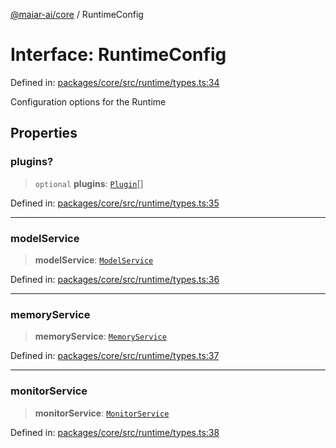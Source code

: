 [@maiar-ai/core](../index.md) / RuntimeConfig

# Interface: RuntimeConfig

Defined in: [packages/core/src/runtime/types.ts:34](https://github.com/UraniumCorporation/maiar-ai/blob/main/packages/core/src/runtime/types.ts#L34)

Configuration options for the Runtime

## Properties

### plugins?

> `optional` **plugins**: [`Plugin`](Plugin.md)[]

Defined in: [packages/core/src/runtime/types.ts:35](https://github.com/UraniumCorporation/maiar-ai/blob/main/packages/core/src/runtime/types.ts#L35)

***

### modelService

> **modelService**: [`ModelService`](../classes/ModelService.md)

Defined in: [packages/core/src/runtime/types.ts:36](https://github.com/UraniumCorporation/maiar-ai/blob/main/packages/core/src/runtime/types.ts#L36)

***

### memoryService

> **memoryService**: [`MemoryService`](../classes/MemoryService.md)

Defined in: [packages/core/src/runtime/types.ts:37](https://github.com/UraniumCorporation/maiar-ai/blob/main/packages/core/src/runtime/types.ts#L37)

***

### monitorService

> **monitorService**: [`MonitorService`](../classes/MonitorService.md)

Defined in: [packages/core/src/runtime/types.ts:38](https://github.com/UraniumCorporation/maiar-ai/blob/main/packages/core/src/runtime/types.ts#L38)
